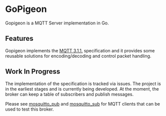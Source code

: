 # GoPigeon

Gopigeon is a MQTT Server implementation in Go.

## Features

Gopigeon implements the [MQTT 3.1.1.](http://docs.oasis-open.org/mqtt/mqtt/v3.1.1/os/mqtt-v3.1.1-os.html) specification and it provides some reusable solutions for encoding/decoding and control packet handling.

## Work In Progress

The implementation of the specification is tracked via issues. The project is in the earliest stages and is currently being developed. At the moment, the broker can keep a table of subscribers and publish messages.

Please see [mosquitto_pub](https://mosquitto.org/man/mosquitto_pub-1.html) and [mosquitto_sub](https://mosquitto.org/man/mosquitto_sub-1.html) for MQTT clients that can be used to test this broker.
